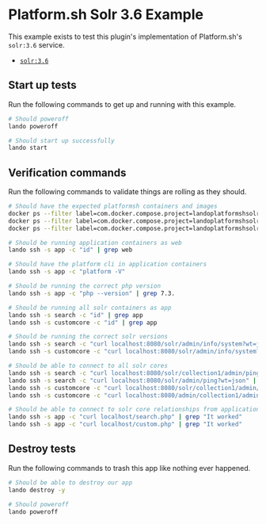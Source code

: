 Platform.sh Solr 3.6 Example
============================

This example exists to test this plugin's implementation of Platform.sh's `solr:3.6` service.

* [`solr:3.6`](https://docs.platform.sh/configuration/services/solr.html)

Start up tests
--------------

Run the following commands to get up and running with this example.

```bash
# Should poweroff
lando poweroff

# Should start up successfully
lando start
```

Verification commands
---------------------

Run the following commands to validate things are rolling as they should.

```bash
# Should have the expected platformsh containers and images
docker ps --filter label=com.docker.compose.project=landoplatformshsolr36 | grep docker.registry.platform.sh/php-7.3 | grep landoplatformshsolr36_app_1
docker ps --filter label=com.docker.compose.project=landoplatformshsolr36 | grep docker.registry.platform.sh/solr-3.6 | grep landoplatformshsolr36_search_1
docker ps --filter label=com.docker.compose.project=landoplatformshsolr36 | grep docker.registry.platform.sh/solr-3.6 | grep landoplatformshsolr36_customcore_1

# Should be running application containers as web
lando ssh -s app -c "id" | grep web

# Should have the platform cli in application containers
lando ssh -s app -c "platform -V"

# Should be running the correct php version
lando ssh -s app -c "php --version" | grep 7.3.

# Should be running all solr containers as app
lando ssh -s search -c "id" | grep app
lando ssh -s customcore -c "id" | grep app

# Should be running the correct solr versions
lando ssh -s search -c "curl localhost:8080/solr/admin/info/system?wt=json" | grep solr-spec-version | grep "3.6"
lando ssh -s customcore -c "curl localhost:8080/solr/admin/info/system?wt=json" | grep solr-spec-version | grep "3.6"

# Should be able to connect to all solr cores
lando ssh -s search -c "curl localhost:8080/solr/collection1/admin/ping?wt=json" | grep status | grep OK
lando ssh -s search -c "curl localhost:8080/solr/admin/ping?wt=json" | grep status | grep OK
lando ssh -s customcore -c "curl localhost:8080/solr/collection1/admin/ping?wt=json" | grep status | grep OK
lando ssh -s customcore -c "curl localhost:8080/admin/collection1/admin/ping?wt=json" | grep status | grep OK

# Should be able to connect to solr core relationships from application containers
lando ssh -s app -c "curl localhost/search.php" | grep "It worked"
lando ssh -s app -c "curl localhost/custom.php" | grep "It worked"
```

Destroy tests
-------------

Run the following commands to trash this app like nothing ever happened.

```bash
# Should be able to destroy our app
lando destroy -y

# Should poweroff
lando poweroff
```
